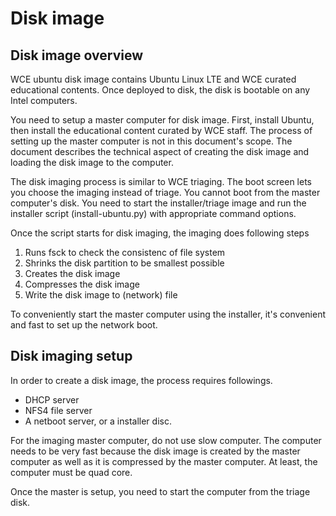 Disk image
==========

## Disk image overview

WCE ubuntu disk image contains Ubuntu Linux LTE and WCE curated educational contents. Once deployed to disk, the disk is bootable on any Intel computers.

You need to setup a master computer for disk image. First, install Ubuntu, then install the educational content curated by WCE staff.
The process of setting up the master computer is not in this document's scope. The document describes the technical aspect of creating the disk image and loading the disk image to the computer.

The disk imaging process is similar to WCE triaging. The boot screen lets you choose the imaging instead of triage.
You cannot boot from the master computer's disk. You need to start the installer/triage image and run the installer script (install-ubuntu.py) with appropriate command options.

Once the script starts for disk imaging, the imaging does following steps 

1. Runs fsck to check the consistenc of file system
2. Shrinks the disk partition to be smallest possible
3. Creates the disk image
4. Compresses the disk image
5. Write the disk image to (network) file

To conveniently start the master computer using the installer, it's convenient and fast to set up the network boot.

## Disk imaging setup

In order to create a disk image, the process requires followings.
* DHCP server
* NFS4 file server
* A netboot server, or a installer disc.

For the imaging master computer, do not use slow computer. The computer needs to be very fast because the disk image is created by the master computer as well as it is compressed by the master computer. At least, the computer must be quad core.

Once the master is setup, you need to start the computer from the triage disk. 
